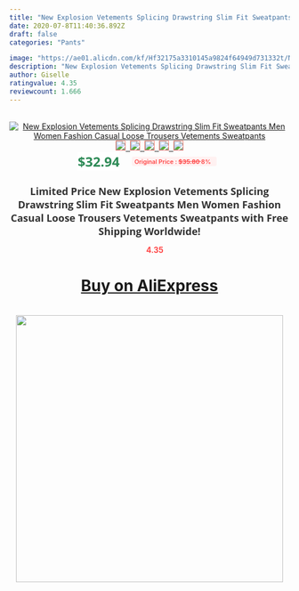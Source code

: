 ```yaml
---
title: "New Explosion Vetements Splicing Drawstring Slim Fit Sweatpants Men Women Fashion Casual Loose Trousers Vetements Sweatpants"
date: 2020-07-8T11:40:36.892Z
draft: false
categories: "Pants"

image: "https://ae01.alicdn.com/kf/Hf32175a3310145a9824f64949d731332t/New-Explosion-Vetements-Splicing-Drawstring-Slim-Fit-Sweatpants-Men-Women-Fashion-Casual-Loose-Trousers-Vetements-Sweatpants.jpg"
description: "New Explosion Vetements Splicing Drawstring Slim Fit Sweatpants Men Women Fashion Casual Loose Trousers Vetements Sweatpants"
author: Giselle
ratingvalue: 4.35
reviewcount: 1.666
---
```

<br>
<div style="text-align: center;">
<a href="https://s.click.aliexpress.com/e/_AnrRIl" target="_blank" rel="nofollow noopener noreferrer"><img alt="New Explosion Vetements Splicing Drawstring Slim Fit Sweatpants Men Women Fashion Casual Loose Trousers Vetements Sweatpants" class="magnifier-image" src="https://ae01.alicdn.com/kf/Hf32175a3310145a9824f64949d731332t/New-Explosion-Vetements-Splicing-Drawstring-Slim-Fit-Sweatpants-Men-Women-Fashion-Casual-Loose-Trousers-Vetements-Sweatpants.jpg_640x640.jpg">
<br>
<img style="border:1px solid salmon" src="https://ae01.alicdn.com/kf/Hf32175a3310145a9824f64949d731332t/New-Explosion-Vetements-Splicing-Drawstring-Slim-Fit-Sweatpants-Men-Women-Fashion-Casual-Loose-Trousers-Vetements-Sweatpants.jpg_120x120.jpg">&nbsp;&nbsp;<img style="border:1px solid salmon" src="https://ae01.alicdn.com/kf/H5185fb1a9e6546ab9e8aaeb253a82b90R/New-Explosion-Vetements-Splicing-Drawstring-Slim-Fit-Sweatpants-Men-Women-Fashion-Casual-Loose-Trousers-Vetements-Sweatpants.jpg_120x120.jpg">&nbsp;&nbsp;<img style="border:1px solid salmon" src="https://ae01.alicdn.com/kf/H9204f26719cf488287d39c7ec55870e5p/New-Explosion-Vetements-Splicing-Drawstring-Slim-Fit-Sweatpants-Men-Women-Fashion-Casual-Loose-Trousers-Vetements-Sweatpants.jpg_120x120.jpg">&nbsp;&nbsp;<img style="border:1px solid salmon" src="https://ae01.alicdn.com/kf/H3fcec4bd155942ab9eabb66beaa52b516/New-Explosion-Vetements-Splicing-Drawstring-Slim-Fit-Sweatpants-Men-Women-Fashion-Casual-Loose-Trousers-Vetements-Sweatpants.jpg_120x120.jpg">&nbsp;&nbsp;<img style="border:1px solid salmon" src="https://ae01.alicdn.com/kf/H40568bf326c346519bd04ddc9019af75C/New-Explosion-Vetements-Splicing-Drawstring-Slim-Fit-Sweatpants-Men-Women-Fashion-Casual-Loose-Trousers-Vetements-Sweatpants.jpg_120x120.jpg"></a></div><br0>
<div style="text-align: center;"><span style="background-color: white; border: 0px; box-sizing: border-box; color: seagreen; display: inline-block; font-family: &quot;open sans&quot; , &quot;arial&quot; , &quot;helvetica&quot; , sans-serif , &quot;heiti&quot;; font-size: 24px; font-stretch: inherit; font-weight: 700; line-height: inherit; margin: 0px 10px 0px 0px; padding: 0px; vertical-align: middle;">$32.94 </span>
<span style="background: rgb(255 , 241 , 241); border-radius: 3px; border: 0px; box-sizing: border-box; color: #ff4747; display: inline-block; font-family: inherit; font-size: 12px; font-stretch: inherit; font-style: inherit; font-variant: inherit; font-weight: 600; line-height: inherit; margin: 0px; padding: 2px 5px; transform: scale(0.9); vertical-align: middle;">Original Price : <b style="text-decoration: line-through;">$35.80 </b> 8%&nbsp;&nbsp;</span></div>
<h1 style="color: #333333; display: inline-block; font-family: &quot;open sans&quot; , &quot;arial&quot; , &quot;helvetica&quot; , sans-serif , &quot;heiti&quot;; font-size: 18px; font-stretch: inherit; font-weight: 700; text-align: center;">Limited Price New Explosion Vetements Splicing Drawstring Slim Fit Sweatpants Men Women Fashion Casual Loose Trousers Vetements Sweatpants with Free Shipping Worldwide!</h1>
<div style="color: #ff4747; text-align: center;">
<img src="https://4.bp.blogspot.com/-M0ZcTcb-5uY/XleCXlxnR4I/AAAAAAAAAEc/OrjgMkXV1oMQFaCRZj5HQwOCBcu3w1FegCPcBGAYYCw/s1600/star.png" style="height: 15px;">&nbsp;<b>4.35</b></div>
<div class="button_cont" align="center"><a class="buynow_a" href="https://s.click.aliexpress.com/e/_AnrRIl" target="_blank" rel="nofollow noopener noreferrer"><H1>Buy on AliExpress</H1></a></div><br>
<div class="separator" style="clear: both; text-align: center;">
<img src="https://lh3.googleusercontent.com/-pTy5HemUv9M/XlePHvY0dAI/AAAAAAAAAE4/0nX5iRUoIWY8eMW9Dpxeirr157OZliDIgCLcBGAsYHQ/s1600/badge.gif" width="480">
</div>
